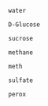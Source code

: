 ```molecule
water
```
```molecule
D-Glucose
```
```molecule
sucrose
```
```molecule
methane
```
```molecule
meth
```
```molecule
sulfate
```
```molecule
perox
```
